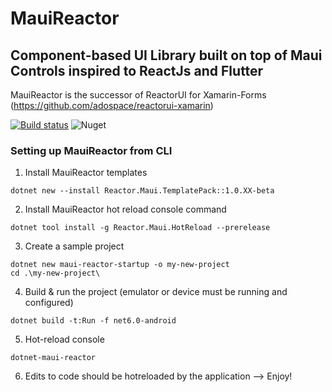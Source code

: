 # MauiReactor
## Component-based UI Library built on top of Maui Controls inspired to ReactJs and Flutter
MauiReactor is the successor of ReactorUI for Xamarin-Forms (https://github.com/adospace/reactorui-xamarin)

[![Build status](https://ci.appveyor.com/api/projects/status/trl7dwvicfxn5at5?svg=true)](https://ci.appveyor.com/project/adospace/reactorui-maui)
![Nuget](https://img.shields.io/nuget/v/Reactor.Maui)


### Setting up MauiReactor from CLI

1. Install MauiReactor templates
```
dotnet new --install Reactor.Maui.TemplatePack::1.0.XX-beta
```

2. Install MauiReactor hot reload console command
```
dotnet tool install -g Reactor.Maui.HotReload --prerelease
```

3. Create a sample project
```
dotnet new maui-reactor-startup -o my-new-project
cd .\my-new-project\
```

4. Build & run the project (emulator or device must be running and configured)
```
dotnet build -t:Run -f net6.0-android
```

5. Hot-reload console
```
dotnet-maui-reactor
```

6. Edits to code should be hotreloaded by the application --> Enjoy!

